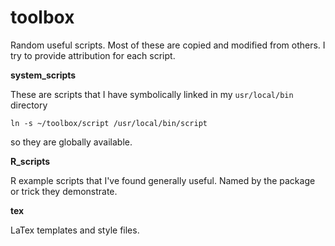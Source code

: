 toolbox
=======

Random useful scripts. Most of these are copied and modified from others. I try to provide attribution for each script.

**system_scripts**   

These are scripts that I have symbolically linked in my `usr/local/bin` directory 
  
    ln -s ~/toolbox/script /usr/local/bin/script
  
so they are globally available. 

**R_scripts**       

R example scripts that I've found generally useful. Named by the package or trick they demonstrate.

**tex**             

LaTex templates and style files.
